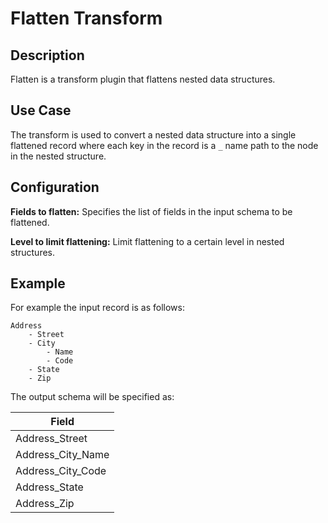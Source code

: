 # Flatten Transform

## Description
Flatten is a transform plugin that flattens nested data structures.

## Use Case

The transform is used  to convert a nested data structure  into a single flattened record where each key in the record 
is a ```_``` name path to the node in the nested structure. 

Configuration
-------------
**Fields to flatten:** Specifies the list of fields in the input schema to be flattened.

**Level to limit flattening:** Limit flattening to a certain level in nested structures.

## Example
For example the input record is as follows:

```
Address
    - Street  
    - City 
        - Name
        - Code
    - State
    - Zip 
```

The output schema will be specified as:

| Field             |
| ----------------  |  
| Address_Street    | 
| Address_City_Name |
| Address_City_Code |
| Address_State     | 
| Address_Zip       | 
